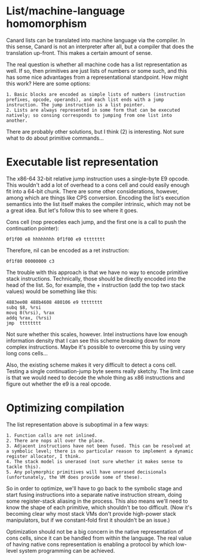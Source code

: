 # List/machine-language homomorphism

Canard lists can be translated into machine language via the compiler. In this sense, Canard is not an interpreter after all, but a compiler that does the translation up-front. This makes a
certain amount of sense.

The real question is whether all machine code has a list representation as well. If so, then primitives are just lists of numbers or some such, and this has some nice advantages from a
representational standpoint. How might this work? Here are some options:

    1. Basic blocks are encoded as simple lists of numbers (instruction prefixes, opcode, operands), and each list ends with a jump instruction. The jump instruction is a list pointer.
    2. Lists are always represented in some form that can be executed natively; so consing corresponds to jumping from one list into another.

There are probably other solutions, but I think (2) is interesting. Not sure what to do about primitive commands...

# Executable list representation

The x86-64 32-bit relative jump instruction uses a single-byte E9 opcode. This wouldn't add a lot of overhead to a cons cell and could easily enough fit into a 64-bit chunk. There are some
other considerations, however, among which are things like CPS conversion. Encoding the list's execution semantics into the list itself makes the compiler intrinsic, which may not be a great
idea. But let's follow this to see where it goes.

Cons cell (nop precedes each jump, and the first one is a call to push the continuation pointer):

    0f1f00 e8 hhhhhhhh 0f1f00 e9 tttttttt

Therefore, nil can be encoded as a ret instruction:

    0f1f80 00000000 c3

The trouble with this approach is that we have no way to encode primitive stack instructions. Technically, those should be directly encoded into the head of the list. So, for example, the +
instruction (add the top two stack values) would be something like this:

    4883ee08 488b4608 480106 e9 tttttttt
    subq $8, %rsi
    movq 8(%rsi), %rax
    addq %rax, (%rsi)
    jmp  tttttttt

Not sure whether this scales, however. Intel instructions have low enough information density that I can see this scheme breaking down for more complex instructions. Maybe it's possible to
overcome this by using very long cons cells...

Also, the existing scheme makes it very difficult to detect a cons cell. Testing a single continuation-jump byte seems really sketchy. The limit case is that we would need to decode the whole
thing as x86 instructions and figure out whether the e9 is a real opcode.

# Optimizing compilation

The list representation above is suboptimal in a few ways:

    1. Function calls are not inlined.
    2. There are nops all over the place.
    3. Adjacent instructions have not been fused. This can be resolved at a symbolic level; there is no particular reason to implement a dynamic register allocator, I think.
    4. The stack model is unerased (not sure whether it makes sense to tackle this).
    5. Any polymorphic primitives will have unerased decisionals (unfortunately, the VM does provide some of these).

So in order to optimize, we'll have to go back to the symbolic stage and start fusing instructions into a separate native instruction stream, doing some register-stack aliasing in the process.
This also means we'll need to know the shape of each primitive, which shouldn't be too difficult. (Now it's becoming clear why most stack VMs don't provide high-power stack manipulators, but
if we constant-fold first it shouldn't be an issue.)

Optimization should not be a big concern in the native representation of cons cells, since it can be handled from within the language. The real value of having native cons representation is
enabling a protocol by which low-level system programming can be achieved.